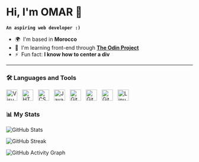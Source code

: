 # Hi, I'm OMAR 👋

**`An aspiring web developer :)`**

- 🌍  I'm based in **Morocco**
- 🧠  I'm learning front-end through **[The Odin Project](https://www.theodinproject.com)**
- ⚡  Fun fact: **I know how to center a div**

---

### 🛠️ Languages and Tools

[<img align="left" alt="Visual Studio Code" width="30px" style="padding-right:10px;" src="https://cdn.jsdelivr.net/gh/devicons/devicon@latest/icons/vscode/vscode-original.svg" />](https://code.visualstudio.com/)
[<img align="left" alt="HTML" width="30px" style="padding-right:10px;" src="https://cdn.jsdelivr.net/gh/devicons/devicon/icons/html5/html5-plain.svg" />](https://developer.mozilla.org/en-US/docs/Web/HTML)
[<img align="left" alt="CSS" width="30px" style="padding-right:10px;" src="https://cdn.jsdelivr.net/gh/devicons/devicon/icons/css3/css3-plain.svg" />](https://developer.mozilla.org/en-US/docs/Web/CSS)
[<img align="left" alt="JavaScript" width="30px" style="padding-right:10px;" src="https://cdn.jsdelivr.net/gh/devicons/devicon/icons/javascript/javascript-plain.svg" />](https://developer.mozilla.org/en-US/docs/Web/JavaScript)
[<img align="left" alt="Git" width="30px" style="padding-right:10px;" src="https://cdn.jsdelivr.net/gh/devicons/devicon@latest/icons/git/git-original.svg" />](https://git-scm.com/)
[<img align="left" alt="GitHub" width="30px" src="https://user-images.githubusercontent.com/3369400/139447912-e0f43f33-6d9f-45f8-be46-2df5bbc91289.png" style="padding-right:10px;" />](https://github.com/OneSrX#gh-dark-mode-only)
[<img align="left" alt="GitHub" width="30px" src="https://user-images.githubusercontent.com/3369400/139448065-39a229ba-4b06-434b-bc67-616e2ed80c8f.png" style="padding-right:10px;" />](https://github.com/OneSrX#gh-light-mode-only)
[<img align="left" alt="Linux" width="30px" style="padding-right:10px;" src="https://cdn.jsdelivr.net/gh/devicons/devicon/icons/linux/linux-original.svg" />](https://www.linux.org/pages/download/)
<br />
#

### 📊 My Stats
<!-- GitHub Stats -->
![GitHub Stats](https://github-readme-stats.vercel.app/api?username=onesrx&theme=catppuccin_mocha&hide_border=true&custom_title=OMAR's%20GitHub%20Stats&title_color=94e2d5&ring_color=94e2d5&hide=issues,stars)
<!-- GitHub Streak -->
![GitHub Streak](https://streak-stats.demolab.com?user=onesrx&theme=catppuccin-mocha&hide_border=true&mode=weekly&hide_longest_streak=true)
<!-- GitHub Graph -->
![GitHub Activity Graph](https://github-readme-activity-graph.vercel.app/graph?username=onesrx&theme=material-palenight&radius=5&custom_title=OMAR's%20Activity%20Graph&bg_color=1e1e2e&hide_border=true&title_color=94e2d5&point=94e2d5&line=c6a2f1&area_color=cdd6f4)
